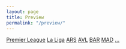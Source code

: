 ```yaml
---
layout: page
title: Preview
permalink: "/preview/"
---
```


<div class="filter">
    <a href="#" class="league" data-name="premier-league">Premier League</a> 
    <a href="#" class="league" data-name="la-liga">La Liga</a> 
    <a href="#" class="topic premier-league-team" data-name="ARS">ARS</a> 
    <a href="#" class="topic premier-league-team" data-name="AVL">AVL</a>
    <a href="#" class="topic la-liga-team" data-name="BAR">BAR</a> 
    <a href="#" class="topic la-liga-team" data-name="MAD">MAD</a>
    <a href="#" class="topic hidden" data-name="other">...</a>
</div>

<script>
(function(){
  function addPermalinkToHeader(header) {
    if (header.id) {
      var permalink = document.createElement('a');
      permalink.href = '#' + header.id;
      permalink.innerHTML = '&sect;';
      header.appendChild(permalink);
      header.tabIndex = 0;
      permalink.onfocus = function() { this.style.display = 'block' };
      permalink.onblur = function() { this.style.display = '' };
    }
  }
  var headers = document.getElementsByTagName('h3');
  for (var i = headers.length; i--; ) {
    addPermalinkToHeader(headers[i]);
  }
  headers = document.getElementsByTagName('h4');
  for (var i = headers.length; i--; ) {
    addPermalinkToHeader(headers[i]);
  }
  headers = document.getElementsByTagName('h5');
  for (var i = headers.length; i--; ) {
    addPermalinkToHeader(headers[i]);
  }
})();

document.documentElement.onclick = function(e) {
  e = e || window.event;
  var target = e.target || e.srcElement;
  var clearAll;

  if (target.className.indexOf('topic') > -1) {

    // only add class if not clicking on the same one
    if (target.className.indexOf('selected') === -1) {
      clearAll = false;
    }
    else {
      clearAll = true;
    }

    var topicEls = [].slice.call(document.getElementsByClassName('topic'));
    for (var i = 0, len = topicEls.length; i < len; i++) {
      topicEls[i].className = topicEls[i].className.replace('selected', '');
    }

    if (!clearAll) {
      target.className += ' selected';
    }

    var tagName = target.getAttribute('data-name');
    var liEls = document.getElementsByClassName('posts')[0].getElementsByTagName('li');

    var numShown = 0;

    for (var i = 0, len = liEls.length; i < len; i++) {
      var content = liEls[i].getElementsByClassName('tags')[0].textContent;
      if (content.indexOf(tagName) > -1 || clearAll) {
        liEls[i].className = liEls[i].className.replace(/hidden/g, '');
        numShown++;
      }
      else {
        liEls[i].className += ' hidden';
      }
    }

    document.getElementById('shown').innerHTML = numShown;

    return false;
  }
  
  // Add this block of code
  var leagueEls = [].slice.call(document.getElementsByClassName('league'));
  if (target.className.indexOf('league') > -1) {
    for (var i = 0, len = leagueEls.length; i < len; i++) {
      leagueEls[i].className = leagueEls[i].className.replace('selected', '');
      var leagueId = leagueEls[i].getAttribute('data-id');
      var teamEls = document.querySelectorAll('[data-league="' + leagueId + '"]');
      for (var j = 0, teamLen = teamEls.length; j < teamLen; j++) {
        teamEls[j].className += ' hidden';
      }
    }
    target.className += ' selected';
    var leagueId = target.getAttribute('data-id');
    var teamEls = document.querySelectorAll('[data-league="' + leagueId + '"]');
    for (var j = 0, teamLen = teamEls.length; j < teamLen; j++) {
      teamEls[j].className = teamEls[j].className.replace('hidden', '');
    }
  }
</script>
